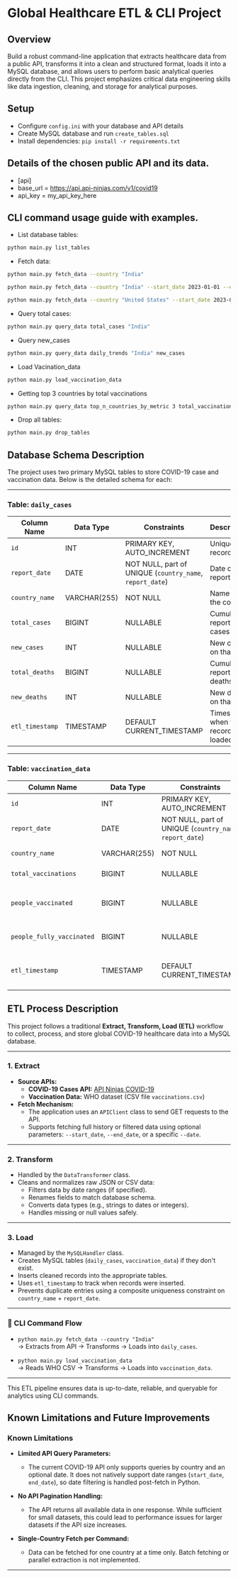 # Global Healthcare ETL & CLI Project

## Overview
Build a robust command-line application that extracts healthcare data from a public API, transforms it into a clean and
structured format, loads it into a MySQL database, and allows users to perform basic analytical queries directly from the
CLI. This project emphasizes critical data engineering skills like data ingestion, cleaning, and storage for analytical
purposes.

## Setup
- Configure `config.ini` with your database and API details
- Create MySQL database and run `create_tables.sql`
- Install dependencies: `pip install -r requirements.txt`

## Details of the chosen public API and its data.
- [api]
- base_url = https://api.api-ninjas.com/v1/covid19
- api_key = my_api_key_here

## CLI command usage guide with examples.

- List database tables:
```bash
python main.py list_tables
```
- Fetch data:
```bash
python main.py fetch_data --country "India"
```
```bash
python main.py fetch_data --country "India" --start_date 2023-01-01 --end_date 2023-01-31
```
```bash
python main.py fetch_data --country "United States" --start_date 2023-01-01 --end_date 2023-01-31
```
- Query total cases:
```bash
python main.py query_data total_cases "India"
```
- Query new_cases
```bash
python main.py query_data daily_trends "India" new_cases
```
- Load Vacination_data
```bash
python main.py load_vaccination_data
```
- Getting top 3 countries by total vaccinations
```bash
python main.py query_data top_n_countries_by_metric 3 total_vaccinations
```
- Drop all tables:
```bash
python main.py drop_tables
```

## Database Schema Description

The project uses two primary MySQL tables to store COVID-19 case and vaccination data. Below is the detailed schema for each:

---

### Table: `daily_cases`

| Column Name    | Data Type   | Constraints                                               | Description                          |
|----------------|-------------|------------------------------------------------------------|--------------------------------------|
| `id`           | INT         | PRIMARY KEY, AUTO_INCREMENT                               | Unique record ID                     |
| `report_date`  | DATE        | NOT NULL, part of UNIQUE (`country_name`, `report_date`) | Date of the report                   |
| `country_name` | VARCHAR(255)| NOT NULL                                                 | Name of the country                  |
| `total_cases`  | BIGINT      | NULLABLE                                                 | Cumulative reported cases            |
| `new_cases`    | INT         | NULLABLE                                                 | New cases on that date               |
| `total_deaths` | BIGINT      | NULLABLE                                                 | Cumulative reported deaths           |
| `new_deaths`   | INT         | NULLABLE                                                 | New deaths on that date              |
| `etl_timestamp`| TIMESTAMP   | DEFAULT CURRENT_TIMESTAMP                                | Timestamp when the record was loaded |

---

### Table: `vaccination_data`

| Column Name                | Data Type   | Constraints                                               | Description                              |
|----------------------------|-------------|------------------------------------------------------------|------------------------------------------|
| `id`                       | INT         | PRIMARY KEY, AUTO_INCREMENT                               | Unique record ID                         |
| `report_date`              | DATE        | NOT NULL, part of UNIQUE (`country_name`, `report_date`) | Date of the report                       |
| `country_name`             | VARCHAR(255)| NOT NULL                                                 | Name of the country                      |
| `total_vaccinations`       | BIGINT      | NULLABLE                                                 | Total doses administered                 |
| `people_vaccinated`        | BIGINT      | NULLABLE                                                 | People who received at least one dose    |
| `people_fully_vaccinated`  | BIGINT      | NULLABLE                                                 | People who are fully vaccinated          |
| `etl_timestamp`            | TIMESTAMP   | DEFAULT CURRENT_TIMESTAMP                                | Timestamp when the record was loaded     |

## ETL Process Description

This project follows a traditional **Extract, Transform, Load (ETL)** workflow to collect, process, and store global COVID-19 healthcare data into a MySQL database.

---

### 1. Extract

- **Source APIs:**
  - **COVID-19 Cases API:** [API Ninjas COVID-19](https://api.api-ninjas.com/v1/covid19)
  - **Vaccination Data:** WHO dataset (CSV file `vaccinations.csv`)
- **Fetch Mechanism:**
  - The application uses an `APIClient` class to send GET requests to the API.
  - Supports fetching full history or filtered data using optional parameters: `--start_date`, `--end_date`, or a specific `--date`.

---

### 2. Transform

- Handled by the `DataTransformer` class.
- Cleans and normalizes raw JSON or CSV data:
  - Filters data by date ranges (if specified).
  - Renames fields to match database schema.
  - Converts data types (e.g., strings to dates or integers).
  - Handles missing or null values safely.

---

### 3. Load

- Managed by the `MySQLHandler` class.
- Creates MySQL tables (`daily_cases`, `vaccination_data`) if they don't exist.
- Inserts cleaned records into the appropriate tables.
- Uses `etl_timestamp` to track when records were inserted.
- Prevents duplicate entries using a composite uniqueness constraint on `country_name` + `report_date`.

---

### 🔁 CLI Command Flow

- `python main.py fetch_data --country "India"`  
  → Extracts from API → Transforms → Loads into `daily_cases`.

- `python main.py load_vaccination_data`  
  → Reads WHO CSV → Transforms → Loads into `vaccination_data`.

---

This ETL pipeline ensures data is up-to-date, reliable, and queryable for analytics using CLI commands.


## Known Limitations and Future Improvements

### Known Limitations

- **Limited API Query Parameters:**
  - The current COVID-19 API only supports queries by country and an optional date. It does not natively support date ranges (`start_date`, `end_date`), so date filtering is handled post-fetch in Python.

- **No API Pagination Handling:**
  - The API returns all available data in one response. While sufficient for small datasets, this could lead to performance issues for larger datasets if the API size increases.

- **Single-Country Fetch per Command:**
  - Data can be fetched for one country at a time only. Batch fetching or parallel extraction is not implemented.

---


